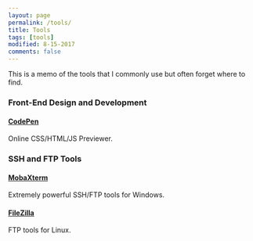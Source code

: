 ```yaml
---
layout: page
permalink: /tools/
title: Tools
tags: [tools]
modified: 8-15-2017
comments: false
---
```


This is a memo of the tools that I commonly use but often forget where to find.

### Front-End Design and Development

#### [CodePen](https://codepen.io/pen/)

Online CSS/HTML/JS Previewer.


### SSH and FTP Tools

#### [MobaXterm](https://mobaxterm.mobatek.net/)

Extremely powerful SSH/FTP tools for Windows.

#### [FileZilla](https://filezilla-project.org/)

FTP tools for Linux.